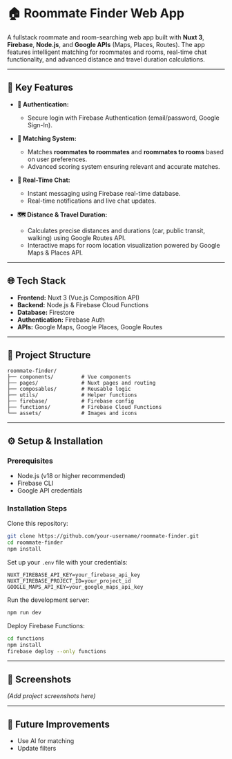 # 🏠 Roommate Finder Web App

A fullstack roommate and room-searching web app built with **Nuxt 3**, **Firebase**, **Node.js**, and **Google APIs** (Maps, Places, Routes). The app features intelligent matching for roommates and rooms, real-time chat functionality, and advanced distance and travel duration calculations.

---

## 🚀 Key Features

- **🔐 Authentication:**

  - Secure login with Firebase Authentication (email/password, Google Sign-In).

- **🤝 Matching System:**

  - Matches **roommates to roommates** and **roommates to rooms** based on user preferences.
  - Advanced scoring system ensuring relevant and accurate matches.

- **💬 Real-Time Chat:**

  - Instant messaging using Firebase real-time database.
  - Real-time notifications and live chat updates.

- **🗺️ Distance & Travel Duration:**

  - Calculates precise distances and durations (car, public transit, walking) using Google Routes API.
  - Interactive maps for room location visualization powered by Google Maps & Places API.

---

## 🌐 Tech Stack

- **Frontend:** Nuxt 3 (Vue.js Composition API)
- **Backend:** Node.js & Firebase Cloud Functions
- **Database:** Firestore
- **Authentication:** Firebase Auth
- **APIs:** Google Maps, Google Places, Google Routes

---

## 📂 Project Structure

```
roommate-finder/
├── components/         # Vue components
├── pages/              # Nuxt pages and routing
├── composables/        # Reusable logic
├── utils/              # Helper functions
├── firebase/           # Firebase config
├── functions/          # Firebase Cloud Functions
└── assets/             # Images and icons
```

---

## ⚙️ Setup & Installation

### Prerequisites

- Node.js (v18 or higher recommended)
- Firebase CLI
- Google API credentials

### Installation Steps

Clone this repository:

```bash
git clone https://github.com/your-username/roommate-finder.git
cd roommate-finder
npm install
```

Set up your `.env` file with your credentials:

```env
NUXT_FIREBASE_API_KEY=your_firebase_api_key
NUXT_FIREBASE_PROJECT_ID=your_project_id
GOOGLE_MAPS_API_KEY=your_google_maps_api_key
```

Run the development server:

```bash
npm run dev
```

Deploy Firebase Functions:

```bash
cd functions
npm install
firebase deploy --only functions
```

---

## 📸 Screenshots

*(Add project screenshots here)*

---

## 📅 Future Improvements

- Use AI for matching
- Update filters
